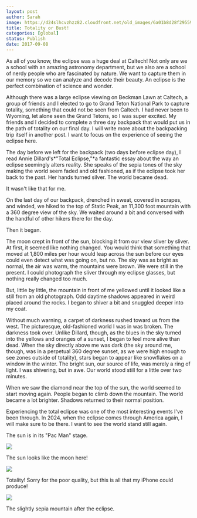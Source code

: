 ```yaml
---
layout: post
author: Sarah
image: https://d24slhcvzhzz82.cloudfront.net/old_images/6a01b8d28f2955970c01bb09bfc6d2970d-800wi.jpg
title: Totality or Bust!
categories: [global]
status: Publish
date: 2017-09-08
---
```


  As all of you know, the eclipse was a huge deal at Caltech! Not only are we a school with an amazing astronomy department, but we also are a school of nerdy people who are fascinated by nature. We want to capture them in our memory so we can analyze and decode their beauty. An eclipse is the perfect combination of science and wonder.

  Although there was a large eclipse viewing on Beckman Lawn at Caltech, a group of friends and I elected to go to Grand Teton National Park to capture totality, something that could not be seen from Caltech. I had never been to Wyoming, let alone seen the Grand Tetons, so I was super excited. My friends and I decided to complete a three day backpack that would put us in the path of totality on our final day. I will write more about the backpacking trip itself in another post. I want to focus on the experience of seeing the eclipse here.

The day before we left for the backpack (two days before eclipse day), I read Annie Dillard's*"Total Eclipse,"*a fantastic essay about the way an eclipse seemingly alters reality. She speaks of the sepia tones of the sky making the world seem faded and old fashioned, as if the eclipse took her back to the past. Her hands turned silver. The world became dead.

  It wasn't like that for me.

  On the last day of our backpack, drenched in sweat, covered in scrapes, and winded, we hiked to the top of Static Peak, an 11,300 foot mountain with a 360 degree view of the sky. We waited around a bit and conversed with the handful of other hikers there for the day.

  Then it began.

  The moon crept in front of the sun, blocking it from our view sliver by sliver. At first, it seemed like nothing changed. You would think that something that moved at 1,800 miles per hour would leap across the sun before our eyes could even detect what was going on, but no. The sky was as bright as normal, the air was warm, the mountains were brown. We were still in the present. I could photograph the sliver through my eclipse glasses, but nothing really changed too much.

  But, little by little, the mountain in front of me yellowed until it looked like a still from an old photograph. Odd daytime shadows appeared in weird placed around the rocks. I began to shiver a bit and snuggled deeper into my coat.

  Without much warning, a carpet of darkness rushed toward us from the west. The picturesque, old-fashioned world I was in was broken. The darkness took over. Unlike Dillard, though, as the blues in the sky turned into the yellows and oranges of a sunset, I began to feel more alive than dead. When the sky directly above me was dark (the sky around me, though, was in a perpetual 360 degree sunset, as we were high enough to see zones outside of totality), stars began to appear like snowflakes on a window in the winter. The bright sun, our source of life, was merely a ring of light. I was shivering, but in awe. Our world stood still for a little over two minutes.

  When we saw the diamond near the top of the sun, the world seemed to start moving again. People began to climb down the mountain. The world became a lot brighter. Shadows returned to their normal position.

  Experiencing the total eclipse was one of the most interesting events I've been through. In 2024, when the eclipse comes through America again, I will make sure to be there. I want to see the world stand still again.

The sun is in its "Pac Man" stage.


![](https://d24slhcvzhzz82.cloudfront.net/old_images/6a01b8d28f2955970c01bb09bfc76a970d-pi.jpg)

The sun looks like the moon here!


![](https://d24slhcvzhzz82.cloudfront.net/old_images/6a01b8d28f2955970c01b7c91c8d3e970b-pi.jpg)

Totality! Sorry for the poor quality, but this is all that my iPhone could produce!


![](https://d24slhcvzhzz82.cloudfront.net/old_images/6a01b8d28f2955970c01bb09bfc7d6970d-pi.jpg)

The slightly sepia mountain after the eclipse.

